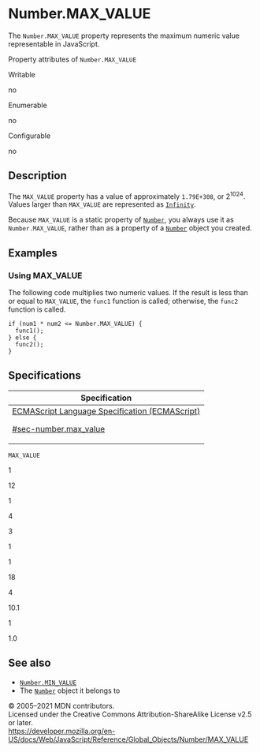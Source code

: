 # Number.MAX_VALUE

The `Number.MAX_VALUE` property represents the maximum numeric value representable in JavaScript.

Property attributes of `Number.MAX_VALUE`

Writable

no

Enumerable

no

Configurable

no

## Description

The `MAX_VALUE` property has a value of approximately `1.79E+308`, or 2<sup>1024</sup>. Values larger than `MAX_VALUE` are represented as [`Infinity`](../infinity).

Because `MAX_VALUE` is a static property of [`Number`](../number), you always use it as `Number.MAX_VALUE`, rather than as a property of a [`Number`](../number) object you created.

## Examples

### Using MAX_VALUE

The following code multiplies two numeric values. If the result is less than or equal to `MAX_VALUE`, the `func1` function is called; otherwise, the `func2` function is called.

    if (num1 * num2 <= Number.MAX_VALUE) {
      func1();
    } else {
      func2();
    }

## Specifications

<table><thead><tr class="header"><th>Specification</th></tr></thead><tbody><tr class="odd"><td><a href="https://tc39.es/ecma262/#sec-number.max_value">ECMAScript Language Specification (ECMAScript) 
<br/>

<span class="small">#sec-number.max_value</span></a></td></tr></tbody></table>

`MAX_VALUE`

1

12

1

4

3

1

1

18

4

10.1

1

1.0

## See also

-   [`Number.MIN_VALUE`](min_value)
-   The [`Number`](../number) object it belongs to

© 2005–2021 MDN contributors.  
Licensed under the Creative Commons Attribution-ShareAlike License v2.5 or later.  
<a href="https://developer.mozilla.org/en-US/docs/Web/JavaScript/Reference/Global_Objects/Number/MAX_VALUE" class="_attribution-link">https://developer.mozilla.org/en-US/docs/Web/JavaScript/Reference/Global_Objects/Number/MAX_VALUE</a>
